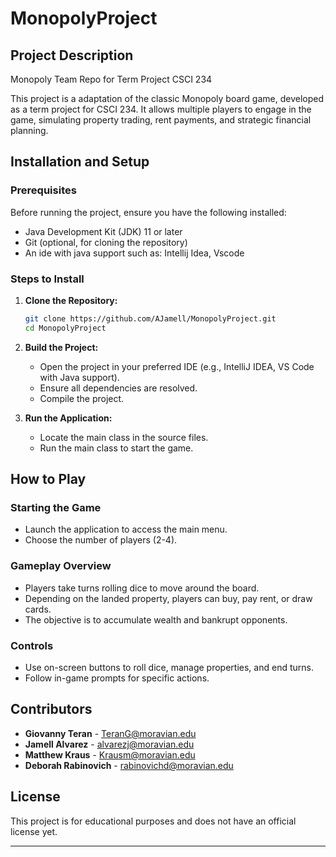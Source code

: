 # MonopolyProject

## Project Description

Monopoly Team Repo for Term Project CSCI 234

This project is a adaptation of the classic Monopoly board game, developed as a term project for CSCI 234. It allows
multiple players to engage in the game, simulating property trading, rent payments, and strategic financial planning.

## Installation and Setup

### Prerequisites

Before running the project, ensure you have the following installed:

- Java Development Kit (JDK) 11 or later
- Git (optional, for cloning the repository)
- An ide with java support such as: Intellij Idea, Vscode

### Steps to Install

1. **Clone the Repository:**
   ```bash
   git clone https://github.com/AJamell/MonopolyProject.git
   cd MonopolyProject
   ```
2. **Build the Project:**
    - Open the project in your preferred IDE (e.g., IntelliJ IDEA, VS Code with Java support).
    - Ensure all dependencies are resolved.
    - Compile the project.

3. **Run the Application:**
    - Locate the main class in the source files.
    - Run the main class to start the game.

## How to Play

### Starting the Game

- Launch the application to access the main menu.
- Choose the number of players (2-4).

### Gameplay Overview

- Players take turns rolling dice to move around the board.
- Depending on the landed property, players can buy, pay rent, or draw cards.
- The objective is to accumulate wealth and bankrupt opponents.

### Controls

- Use on-screen buttons to roll dice, manage properties, and end turns.
- Follow in-game prompts for specific actions.

## Contributors

- **Giovanny Teran** - TeranG@moravian.edu
- **Jamell Alvarez** - alvarezj@moravian.edu
- **Matthew Kraus** - Krausm@moravian.edu
- **Deborah Rabinovich** - rabinovichd@moravian.edu

## License

This project is for educational purposes and does not have an official license yet.

---


